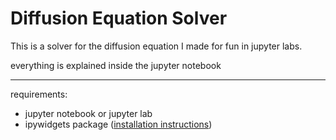 # Diffusion Equation Solver

This is a solver for the diffusion equation I made for fun in jupyter labs.

everything is explained inside the jupyter notebook

------------------------------------------------

requirements:
* jupyter notebook or jupyter lab
* ipywidgets package ([installation instructions](https://ipywidgets.readthedocs.io/en/latest/user_install.html))
